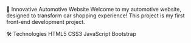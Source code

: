 🚗 Innovative Automotive Website
Welcome to my automotive website, designed to transform car shopping experience! This project is my first front-end development project.

🛠️ Technologies
HTML5
CSS3
JavaScript
Bootstrap
